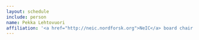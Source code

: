 ```yaml
---
layout: schedule
include: person
name: Pekka Lehtovuori
affiliation: '<a href="http://neic.nordforsk.org">NeIC</a> board chair'
---
```

